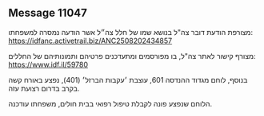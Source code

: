 ## Message 11047

מצורפת הודעת דובר צה"ל בנושא שמו של חלל צה״ל אשר הודעה נמסרה למשפחתו: https://idfanc.activetrail.biz/ANC2508202434857

מצורף קישור לאתר צה"ל, בו מפורסמים ומתעדכנים פרטיהם ותמונותיהם של החללים:
https://www.idf.il/59780

בנוסף, לוחם מגדוד ההנדסה 601, עוצבת ׳עקבות הברזל׳ (401), נפצע באורח קשה בקרב בדרום רצועת עזה.

הלוחם שנפצע פונה לקבלת טיפול רפואי בבית חולים, משפחתו עודכנה.


